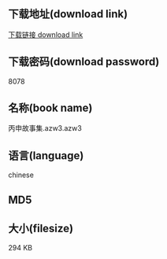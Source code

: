 ## 下载地址(download link)
[下载链接 download link](https://voluble-croquembouche-d321dc.netlify.app/?s=%E4%B8%99%E7%94%B3%E6%95%85%E4%BA%8B%E9%9B%86.azw3)

## 下载密码(download password)
8078

## 名称(book name)
丙申故事集.azw3.azw3

## 语言(language)
chinese

## MD5


## 大小(filesize)
294 KB
